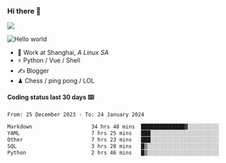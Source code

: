 ### Hi there 👋
![](https://komarev.com/ghpvc/?username=Xuhandsome)


<img src="https://github-readme-stats.vercel.app/api?username=XuHandsome&show_icons=true&theme=merko" alt="Hello world">

<br/>

- 🍻  Work at Shanghai, _A Linux SA_
- ⚡  Python / Vue / Shell
- ✍️  Blogger
- ♟  Chess / ping pong / LOL

#### Coding status last 30 days ⌨️

<!--START_SECTION:waka-->

```txt
From: 25 December 2023 - To: 24 January 2024

Markdown                   34 hrs 48 mins  ██████████████▓░░░░░░░░░░   58.80 %
YAML                       7 hrs 25 mins   ███░░░░░░░░░░░░░░░░░░░░░░   12.55 %
Other                      7 hrs 23 mins   ███░░░░░░░░░░░░░░░░░░░░░░   12.48 %
SQL                        3 hrs 20 mins   █▒░░░░░░░░░░░░░░░░░░░░░░░   05.64 %
Python                     2 hrs 46 mins   █▒░░░░░░░░░░░░░░░░░░░░░░░   04.68 %
```

<!--END_SECTION:waka-->
